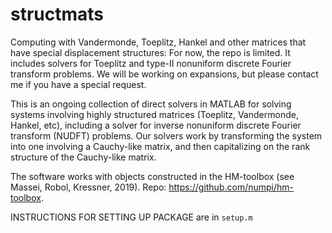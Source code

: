 # structmats
Computing with Vandermonde, Toeplitz, Hankel and other matrices that have special displacement structures:
For now, the repo is limited. It includes solvers for Toeplitz and type-II nonuniform discrete Fourier transform problems. We will be working on expansions, but please contact me if you have a special request. 

This is an ongoing collection of direct solvers in MATLAB for solving systems involving highly structured matrices (Toeplitz, Vandermonde, Hankel, etc), including a solver for inverse nonuniform discrete Fourier transform (NUDFT) problems. Our solvers work by transforming the system into one involving a Cauchy-like matrix, and then capitalizing on the rank structure of the Cauchy-like matrix. 

The software works with objects constructed in the HM-toolbox (see Massei, Robol, Kressner, 2019). Repo: https://github.com/numpi/hm-toolbox. 

INSTRUCTIONS FOR SETTING UP PACKAGE are in ```setup.m```


